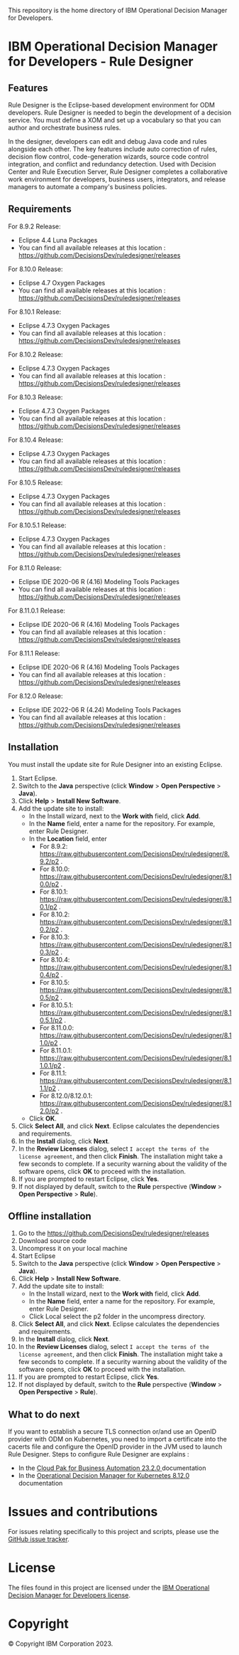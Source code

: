 This repository is the home directory of IBM Operational Decision Manager for Developers.

# IBM Operational Decision Manager for Developers - Rule Designer

## Features
Rule Designer is the Eclipse-based development environment for ODM developers. Rule Designer is needed to begin the development of a decision service. You must define a XOM and set up a vocabulary so that you can author and orchestrate business rules.

In the designer, developers can edit and debug Java code and rules alongside each other. The key features include auto correction of rules, decision flow control, code-generation wizards, source code control integration, and conflict and redundancy detection. Used with Decision Center and Rule Execution Server, Rule Designer completes a collaborative work environment for developers, business users, integrators, and release managers to automate a company's business policies.

## Requirements
For 8.9.2 Release:
 - Eclipse 4.4 Luna Packages
 - You can find all available releases at this location : https://github.com/DecisionsDev/ruledesigner/releases

For 8.10.0 Release:
 - Eclipse 4.7 Oxygen Packages
 - You can find all available releases at this location : https://github.com/DecisionsDev/ruledesigner/releases

For 8.10.1 Release:
 - Eclipse 4.7.3 Oxygen Packages
 - You can find all available releases at this location : https://github.com/DecisionsDev/ruledesigner/releases

For 8.10.2 Release:
  - Eclipse 4.7.3 Oxygen Packages
  - You can find all available releases at this location : https://github.com/DecisionsDev/ruledesigner/releases

For 8.10.3 Release:
   - Eclipse 4.7.3 Oxygen Packages
   - You can find all available releases at this location : https://github.com/DecisionsDev/ruledesigner/releases

For 8.10.4 Release:
   - Eclipse 4.7.3 Oxygen Packages
   - You can find all available releases at this location : https://github.com/DecisionsDev/ruledesigner/releases

For 8.10.5 Release:
   - Eclipse 4.7.3 Oxygen Packages
   - You can find all available releases at this location : https://github.com/DecisionsDev/ruledesigner/releases

For 8.10.5.1 Release:
   - Eclipse 4.7.3 Oxygen Packages
   - You can find all available releases at this location : https://github.com/DecisionsDev/ruledesigner/releases

For 8.11.0 Release:
   - Eclipse IDE 2020-06 R (4.16) Modeling Tools Packages 
   - You can find all available releases at this location : https://github.com/DecisionsDev/ruledesigner/releases

For 8.11.0.1 Release:
   - Eclipse IDE 2020-06 R (4.16) Modeling Tools Packages 
   - You can find all available releases at this location : https://github.com/DecisionsDev/ruledesigner/releases

For 8.11.1 Release:
   - Eclipse IDE 2020-06 R (4.16) Modeling Tools Packages 
   - You can find all available releases at this location : https://github.com/DecisionsDev/ruledesigner/releases

For 8.12.0 Release:
   - Eclipse IDE 2022-06 R (4.24) Modeling Tools Packages 
   - You can find all available releases at this location : https://github.com/DecisionsDev/ruledesigner/releases
   
## Installation
You must install the update site for Rule Designer into an existing Eclipse.

1. Start Eclipse.
2. Switch to the **Java** perspective (click **Window** > **Open Perspective** > **Java**).
3. Click **Help** > **Install New Software**.
4. Add the update site to install:
   - In the Install wizard, next to the **Work with** field, click **Add**.
   - In the **Name** field, enter a name for the repository. For example, enter Rule Designer.
   - In the **Location** field, enter
   		- For 8.9.2:  https://raw.githubusercontent.com/DecisionsDev/ruledesigner/8.9.2/p2 .
   		- For 8.10.0:  https://raw.githubusercontent.com/DecisionsDev/ruledesigner/8.10.0/p2 .
     - For 8.10.1: https://raw.githubusercontent.com/DecisionsDev/ruledesigner/8.10.1/p2 .
     - For 8.10.2: https://raw.githubusercontent.com/DecisionsDev/ruledesigner/8.10.2/p2 .
     - For 8.10.3: https://raw.githubusercontent.com/DecisionsDev/ruledesigner/8.10.3/p2 .
     - For 8.10.4: https://raw.githubusercontent.com/DecisionsDev/ruledesigner/8.10.4/p2 .
     - For 8.10.5: https://raw.githubusercontent.com/DecisionsDev/ruledesigner/8.10.5/p2 .
     - For 8.10.5.1: https://raw.githubusercontent.com/DecisionsDev/ruledesigner/8.10.5.1/p2 .
     - For 8.11.0.0: https://raw.githubusercontent.com/DecisionsDev/ruledesigner/8.11.0/p2 .
     - For 8.11.0.1: https://raw.githubusercontent.com/DecisionsDev/ruledesigner/8.11.0.1/p2 .
     - For 8.11.1: https://raw.githubusercontent.com/DecisionsDev/ruledesigner/8.11.1/p2 .
     - For 8.12.0/8.12.0.1: https://raw.githubusercontent.com/DecisionsDev/ruledesigner/8.12.0/p2 .
   - Click **OK**.
5. Click **Select All**, and click **Next**. Eclipse calculates the dependencies and requirements.
6. In the **Install** dialog, click **Next**.
7. In the **Review Licenses** dialog, select `I accept the terms of the license agreement`, and then click **Finish**. The installation might take a few seconds to complete. If a security warning about the validity of the software opens, click **OK** to proceed with the installation.
8. If you are prompted to restart Eclipse, click **Yes**.
9. If not displayed by default, switch to the **Rule** perspective (**Window** > **Open Perspective** > **Rule**).

## Offline installation
1. Go to the https://github.com/DecisionsDev/ruledesigner/releases
2. Download source code
3. Uncompress it on your local machine
4. Start Eclipse
5. Switch to the **Java** perspective (click **Window** > **Open Perspective** > **Java**).
6. Click **Help** > **Install New Software**.
7. Add the update site to install:
   - In the Install wizard, next to the **Work with** field, click **Add**.
   - In the **Name** field, enter a name for the repository. For example, enter Rule Designer.
   - Click Local select the p2 folder in the uncompress directory.
8. Click **Select All**, and click **Next**. Eclipse calculates the dependencies and requirements.
9. In the **Install** dialog, click **Next**.
10. In the **Review Licenses** dialog, select `I accept the terms of the license agreement`, and then click **Finish**. The installation might take a few seconds to complete. If a security warning about the validity of the software opens, click **OK** to proceed with the installation.
11. If you are prompted to restart Eclipse, click **Yes**.
12. If not displayed by default, switch to the **Rule** perspective (**Window** > **Open Perspective** > **Rule**).

## What to do next
If you want to establish a secure TLS connection or/and use an OpenID provider with ODM on Kubernetes, you need to import a certificate into the cacerts file and configure the OpenID provider in the JVM used to launch Rule Designer. 
Steps to configure Rule Designer are explains :
- In the [Cloud Pak for Business Automation 23.2.0 ](https://www.ibm.com/docs/en/cloud-paks/cp-biz-automation/23.0.2?topic=designer-importing-security-certificate-in-rule) documentation
- In the [Operational Decision Manager for Kubernetes 8.12.0](https://www.ibm.com/docs/en/odm/8.12.0?topic=designer-importing-security-certificate-in-rule) documentation


# Issues and contributions
For issues relating specifically to this project and scripts, please use the [GitHub issue tracker](../../issues).

# License
The files found in this project are licensed under the [IBM Operational Decision Manager for Developers license](LICENSE).

# Copyright
© Copyright IBM Corporation 2023.
